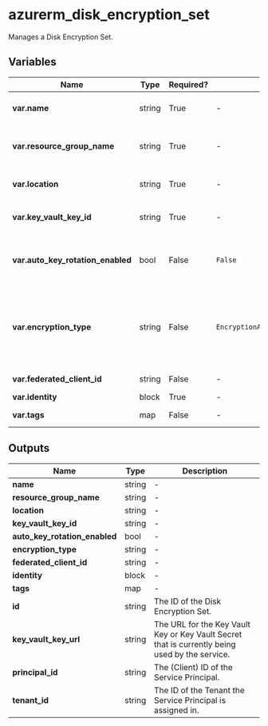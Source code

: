 # azurerm_disk_encryption_set

Manages a Disk Encryption Set.

## Variables

| Name | Type | Required? | Default  | possible values | Description |
| ---- | ---- | --------- | -------- | ----------- | ----------- |
| **var.name** | string | True | -  |  -  | The name of the Disk Encryption Set. Changing this forces a new resource to be created. | 
| **var.resource_group_name** | string | True | -  |  -  | Specifies the name of the Resource Group where the Disk Encryption Set should exist. Changing this forces a new resource to be created. | 
| **var.location** | string | True | -  |  -  | Specifies the Azure Region where the Disk Encryption Set exists. Changing this forces a new resource to be created. | 
| **var.key_vault_key_id** | string | True | -  |  -  | Specifies the URL to a Key Vault Key (either from a Key Vault Key, or the Key URL for the Key Vault Secret). | 
| **var.auto_key_rotation_enabled** | bool | False | `False`  |  `true`, `false`  | Boolean flag to specify whether Azure Disk Encryption Set automatically rotates the encryption Key to latest version or not. Possible values are `true` or `false`. Defaults to `false`. | 
| **var.encryption_type** | string | False | `EncryptionAtRestWithCustomerKey`  |  `EncryptionAtRestWithCustomerKey`, `EncryptionAtRestWithPlatformAndCustomerKeys`, `ConfidentialVmEncryptedWithCustomerKey`  | The type of key used to encrypt the data of the disk. Possible values are `EncryptionAtRestWithCustomerKey`, `EncryptionAtRestWithPlatformAndCustomerKeys` and `ConfidentialVmEncryptedWithCustomerKey`. Defaults to `EncryptionAtRestWithCustomerKey`. Changing this forces a new resource to be created. | 
| **var.federated_client_id** | string | False | -  |  -  | Multi-tenant application client id to access key vault in a different tenant. | 
| **var.identity** | block | True | -  |  -  | An `identity` block. | 
| **var.tags** | map | False | -  |  -  | A mapping of tags to assign to the Disk Encryption Set. | 



## Outputs

| Name | Type | Description |
| ---- | ---- | --------- | 
| **name** | string  | - | 
| **resource_group_name** | string  | - | 
| **location** | string  | - | 
| **key_vault_key_id** | string  | - | 
| **auto_key_rotation_enabled** | bool  | - | 
| **encryption_type** | string  | - | 
| **federated_client_id** | string  | - | 
| **identity** | block  | - | 
| **tags** | map  | - | 
| **id** | string  | The ID of the Disk Encryption Set. | 
| **key_vault_key_url** | string  | The URL for the Key Vault Key or Key Vault Secret that is currently being used by the service. | 
| **principal_id** | string  | The (Client) ID of the Service Principal. | 
| **tenant_id** | string  | The ID of the Tenant the Service Principal is assigned in. | 